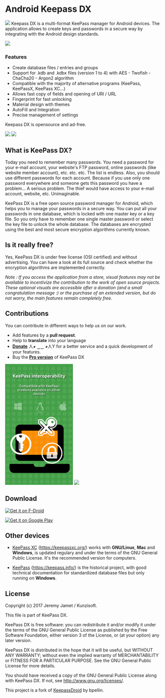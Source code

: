 # Android Keepass DX

<img src="https://raw.githubusercontent.com/Kunzisoft/KeePassDX/master/art/icon.png"> Keepass DX is a multi-format KeePass manager for Android devices. The application allows to create keys and passwords in a secure way by integrating with the Android design standards.

<img src="https://raw.githubusercontent.com/Kunzisoft/KeePassDX/master/art/screen.jpg" width="220">

### Features

 * Create database files / entries and groups
 * Support for .kdb and .kdbx files (version 1 to 4) with AES - Twofish - ChaCha20 - Argon2 algorithm
 * Compatible with the majority of alternative programs (KeePass, KeePassX, KeePass XC...)
 * Allows fast copy of fields and opening of URI / URL
 * Fingerprint for fast unlocking
 * Material design with themes
 * AutoFill and Integration
 * Precise management of settings

Keepass DX is opensource and ad-free. 

<img src="https://raw.githubusercontent.com/Kunzisoft/KeePassDX/master/fastlane/metadata/android/en-US/images/phoneScreenshots/screen1.jpg" width="220">
<img src="https://raw.githubusercontent.com/Kunzisoft/KeePassDX/master/fastlane/metadata/android/en-US/images/phoneScreenshots/screen2.jpg" width="220">

## What is KeePass DX?

Today you need to remember many passwords. You need a password for your e-mail account, your website's FTP password, online passwords (like website member account), etc. etc. etc. The list is endless. Also, you should use different passwords for each account. Because if you use only one password everywhere and someone gets this password you have a problem... A serious problem. The thief would have access to your e-mail account, website, etc. Unimaginable.

KeePass DX is a free open source password manager for Android, which helps you to manage your passwords in a secure way. You can put all your passwords in one database, which is locked with one master key or a key file. So you only have to remember one single master password or select the key file to unlock the whole database. The databases are encrypted using the best and most secure encryption algorithms currently known.

## Is it really free?

Yes, KeePass DX is under free license (OSI certified) and without advertising. You can have a look at its full source and check whether the encryption algorithms are implemented correctly.

*Note : If you access the application from a store, visual features may not be available to incentivize the contribution to the work of open source projects. These optional visuals are accessible after a donation (and a small congratulation message :) or the purchase of an extended version, but do not worry, the main features remain completely free.*

## Contributions

You can contribute in different ways to help us on our work.

* Add features by a **pull request**.
* Help to **translate** into your language
* **[Donate](https://www.kunzisoft.com/donation)**  人◕ ‿‿ ◕人Y for a better service and a quick development of your features.
* Buy the **[Pro version](https://play.google.com/store/apps/details?id=com.kunzisoft.keepass.pro)** of KeePass DX

<img src="https://raw.githubusercontent.com/Kunzisoft/KeePassDX/master/fastlane/metadata/android/en-US/images/phoneScreenshots/screen4.jpg" width="220">
<img src="https://raw.githubusercontent.com/Kunzisoft/KeePassDX/master/fastlane/metadata/android/en-US/images/phoneScreenshots/screen5.jpg" width="220">

## Download

[<img src="https://f-droid.org/badge/get-it-on.png"
      alt="Get it on F-Droid"
      height="80">](https://f-droid.org/en/packages/com.kunzisoft.keepass.libre/)

[<img src="https://play.google.com/intl/en_us/badges/images/generic/en_badge_web_generic.png"
      alt="Get it on Google Play"
	height="80">](https://play.google.com/store/apps/details?id=com.kunzisoft.keepass.free)
	
## Other devices

- [KeePass XC](https://keepassxc.org/) (https://keepassxc.org/) works with **GNU/Linux**, **Mac** and **Windows**, is updated regulary and under the terms of the GNU General Public License. It's the recommended version for computers.

- [KeePass](https://keepass.info/) (https://keepass.info/) is the historical project, with good technical documentation for standardized database files but only running on **Windows**.

## License

 Copyright (c) 2017 Jeremy Jamet / Kunzisoft.

 This file is part of KeePass DX.

  KeePass DX is free software: you can redistribute it and/or modify
  it under the terms of the GNU General Public License as published by
  the Free Software Foundation, either version 3 of the License, or
  (at your option) any later version.

  KeePass DX is distributed in the hope that it will be useful,
  but WITHOUT ANY WARRANTY; without even the implied warranty of
  MERCHANTABILITY or FITNESS FOR A PARTICULAR PURPOSE.  See the
  GNU General Public License for more details.

  You should have received a copy of the GNU General Public License
  along with KeePass DX.  If not, see <http://www.gnu.org/licenses/>.
  
  This project is a fork of [KeepassDroid](https://github.com/bpellin/keepassdroid) by bpellin.
